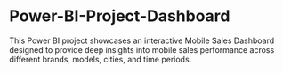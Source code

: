 # Power-BI-Project-Dashboard
This Power BI project showcases an interactive Mobile Sales Dashboard designed to provide deep insights into mobile sales performance across different brands, models, cities, and time periods.
